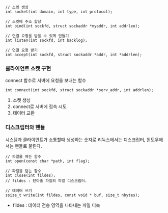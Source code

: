 
```
// 소켓 생성
int socket(int domain, int type, int protocol);

// 소켓에 주소 할당
int bind(int sockfd, struct sockaddr *myaddr, int addrlen);

// 연결 요청을 받을 수 있게 만들기
int listen(int sockfd, int backlog);

// 연결 요청 받기
int accept(int sockfd, struct sockaddr *addr, int *addrlen);
```

### 클라이언트 소켓 구현

connect 함수로 서버에 요청을 보내는 함수

```
int connect(int sockfd, struct sockaddr *serv_addr, int addrlen);
```

1. 소켓 생성
2. connect로 서버에 접속 시도
3. 데이터 교환

### 디스크립터와 핸들

시스템과 클라이언트가 소통할때 생성하는 숫자로 리눅스에서는 디스크립터, 윈도우에서는 핸들로 불린다.

```
// 파일을 여는 함수
int open(const char *path, int flag);

// 파일을 닫는 함수
int close(int fildes);
// fildes : 닫아줄 파일의 파일 디스크립터.

// 데이터 쓰기
ssize_t write(int fildes, const void * buf, size_t nbytes);
```

- fildes : 데이터 전송 영역을 나타내는 파일 디슼